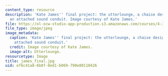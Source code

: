```yaml
---
content_type: resource
description: 'Kate James'' final project: the utterlounge, a chaise designed with
  an attached sound conduit. Image courtesy of Kate James.'
file: https://ol-ocw-studio-app-production.s3.amazonaws.com/courses/4-370-interrogative-design-workshop-fall-2005/ef6c41a86b8f0ed1b069790e80110426_james_final.jpg
file_type: image/jpeg
image_metadata:
  caption: 'Kate James'' final project: the utterlounge, a chaise designed with an
    attached sound conduit.'
  credit: Image courtesy of Kate James.
  image-alt: Utterlounge.
resourcetype: Image
title: james_final.jpg
uid: ef6c41a8-6b8f-0ed1-b069-790e80110426
---
```


